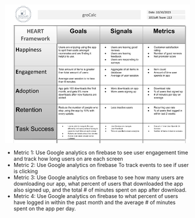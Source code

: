 ![HEART-FRAMEWORK_chart_image](https://github.com/chace-carey/GroCalc/blob/main/business/HEART%20Framework.png)

- Metric 1: Use Google analytics on firebase to see user engagement time and track how long users on are each screen
- Metric 2: Use Google analytics on firebase  To track events to see if user is clicking
- Metric 3: Use Google analytics on firebase to see how many users are downloading our app, what percent of users
      that downloaded the app also signed up, and the total # of minutes spent on app after download.
- Metric 4: Use Google analytics on firebase to what percent of users have logged in within the past month and the
        average # of minutes spent on the app per day.
